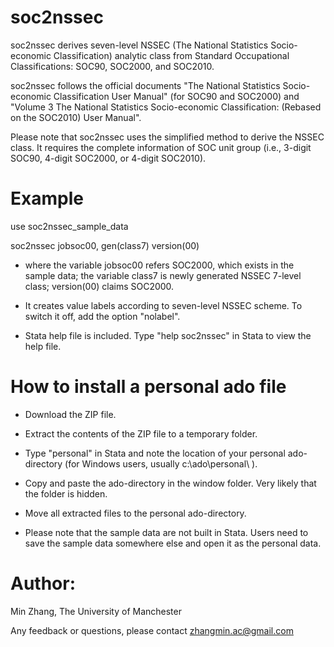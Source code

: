 # soc2nssec
soc2nssec derives seven-level NSSEC (The National Statistics Socio-economic Classification) analytic class from Standard Occupational Classifications: SOC90, SOC2000, and SOC2010. 

soc2nssec follows the official documents "The National Statistics Socio-economic Classification User Manual" (for SOC90 and SOC2000) and "Volume 3 The National Statistics Socio-economic Classification: (Rebased on the SOC2010) User Manual".

Please note that soc2nssec uses the simplified method to derive the NSSEC class. It requires the complete information of SOC unit group (i.e., 3-digit SOC90, 4-digit SOC2000, or 4-digit SOC2010). 


# Example
use soc2nssec_sample_data

soc2nssec jobsoc00, gen(class7) version(00)

* where the variable jobsoc00 refers SOC2000, which exists in the sample data; the variable class7 is newly generated NSSEC 7-level class; version(00) claims SOC2000. 

* It creates value labels according to seven-level NSSEC scheme. To switch it off, add the option "nolabel".

* Stata help file is included. Type "help soc2nssec" in Stata to view the help file.

# How to install a personal ado file
* Download the ZIP file.

* Extract the contents of the ZIP file to a temporary folder.

* Type "personal" in Stata and note the location of your personal ado-directory (for Windows users, usually c:\ado\personal\ ).

* Copy and paste the ado-directory in the window folder. Very likely that the folder is hidden.

* Move all extracted files to the personal ado-directory.

* Please note that the sample data are not built in Stata. Users need to save the sample data somewhere else and open it as the personal data.
 

# Author:
Min Zhang, The University of Manchester

Any feedback or questions, please contact zhangmin.ac@gmail.com

